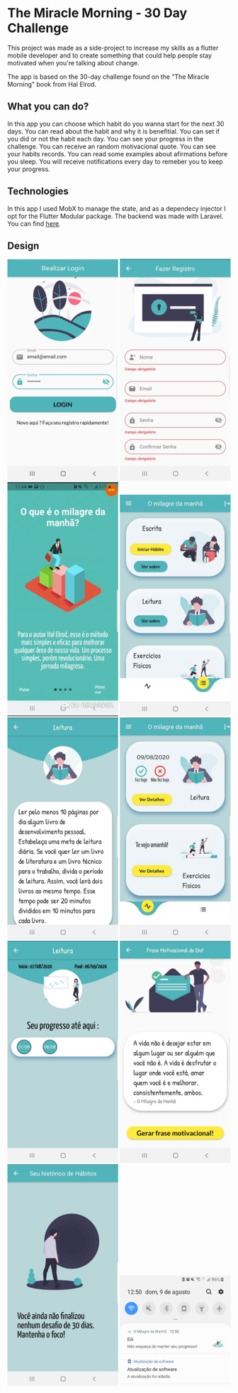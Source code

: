 # The Miracle Morning - 30 Day Challenge

This project was made as a side-project to increase my skills as a flutter mobile developer and to create 
something that could help people stay motivated when you're talking about change.

The app is based on the 30-day challenge found on the "The Miracle Morning" book from Hal Elrod.


## What you can do?

In this app you can choose which habit do you wanna start for the next 30 days.
You can read about the habit and why it is benefitial.
You can set if you did or not the habit each day.
You can see your progress in the challenge.
You can receive an random motivacional quote.
You can see your habits records.
You can read some examples about afirmations before you sleep.
You will receive notifications every day to remeber you to keep your progress.

## Technologies

In this app I used MobX to manage the state, and as a dependecy injector I opt for the Flutter Modular package.
The backend was made with Laravel. You can find [here](https://github.com/lucasvps/miracle-morning-api).

## Design

<img src='lib/readme/login.jpeg' heigth='300' width='250'> <img src='lib/readme/registro.jpeg' heigth='300' width='250'> 
<img src='lib/readme/mmgif.gif' heigth='300' width='250'> <img src='lib/readme/categories.jpeg' heigth='300' width='250'> 
<img src='lib/readme/category-details.jpeg' heigth='300' width='250'> <img src='lib/readme/chosen.jpeg' heigth='300' width='250'> 
<img src='lib/readme/chosen-details.jpeg' heigth='300' width='250'> <img src='lib/readme/quotes.jpeg' heigth='300' width='250'> 
<img src='lib/readme/all-done.jpeg' heigth='300' width='250'> <img src='lib/readme/push-notification.jpeg' heigth='300' width='250'> 

